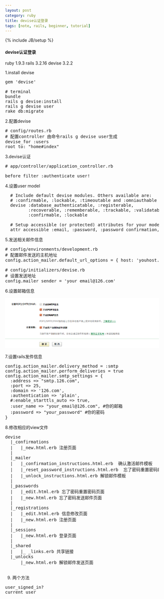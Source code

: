 ```yaml
---
layout: post
category: ruby
title: devise认证登录
tags: [note, rails, beginner, tutorial]
---
```

{% include JB/setup %}
<h4>devise认证登录</h4>

ruby 1.9.3 rails 3.2.16 devise 3.2.2 

1.install devise

<pre>
gem 'devise'

# terminal
bundle
rails g devise:install
rails g devise user
rake db:migrate
</pre>

2.配置devise
<pre>
# config/routes.rb
# 配置controller 由命令rails g devise user生成
devise_for :users
root to: "home#index"
</pre>

3.devise认证

<pre>
# app/controller/application_controller.rb

before_filter :authenticate_user!
</pre>

4.设置user model

<pre>
  # Include default devise modules. Others available are:
  # :confirmable, :lockable, :timeoutable and :omniauthable
  devise :database_authenticatable, :registerable,
         :recoverable, :rememberable, :trackable, :validatable, 
		 :confirmable, :lockable

  # Setup accessible (or protected) attributes for your model
  attr_accessible :email, :password, :password_confirmation, :remember_me
</pre>

5.发送相关邮件信息

<pre>
# config/environments/development.rb
# 配置邮件发送的主机地址
config.action_mailer.default_url_options = { host: 'youhost.com' }

# config/initializers/devise.rb
# 设置发送地址
config.mailer_sender = 'your_email@126.com'
</pre>

6.设置邮箱信息

![邮箱设置](/assets/images/email_set.png)

7.设置rails发件信息

<pre>
config.action_mailer.delivery_method = :smtp
config.action_mailer.perform_deliveries = true
config.action_mailer.smtp_settings = {
  :address => "smtp.126.com",
  :port => 25,
  :domain => '126.com',
  :authentication => 'plain',
  #:enable_starttls_auto => true,
  :user_name => "your_email@126.com", #你的邮箱
  :password => "your_password" #你的密码
}
</pre>

8.修改相应的view文件
<pre>
devise
  |_confirmations
  |   |_new.html.erb 注册页面
  |
  |_mailer
  |   |_confirmation_instructions.html.erb  确认激活邮件模板
  |   |_reset_password_instructions.html.erb  忘了密码重置密码邮件模板
  |   |_unlock_instructions.html.erb 解锁邮件模板
  |
  |_passwords
  |   |_edit.html.erb 忘了密码重置密码页面
  |   |_new.html.erb 忘了密码发送邮件页面
  |
  |_registrations
  |   |_edit.html.erb 信息修改页面
  |   |_new.html.erb 注册页面
  |
  |_sessions
  |   |_new.html.erb 登录页面
  |
  |_shared
  |   |_ _links.erb 共享链接
  |_unlocks
      |_new.html.erb 解锁邮件发送页面

</pre>

9. 两个方法

<pre>
user_signed_in?
current_user
</pre>
